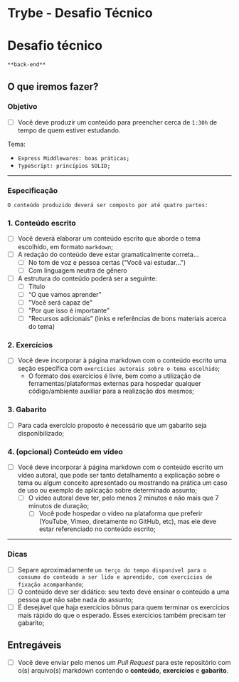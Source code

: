 # Trybe - Desafio Técnico

# **Desafio técnico**

`**back-end**`

## **O que iremos fazer?**

### **Objetivo**

- [ ]  Você deve produzir um conteúdo para preencher cerca de `1:30h` de tempo de quem estiver estudando.

Tema: 

- `Express Middlewares: boas práticas;`
- `TypeScript: princípios SOLID;`

---

### **Especificação**

`O conteúdo produzido deverá ser composto por até quatro partes:`

### **1. Conteúdo escrito**

- [ ]  Você deverá elaborar um conteúdo escrito que aborde o tema escolhido, em formato `markdown`;
- [ ]  A redação do conteúdo deve estar gramaticalmente correta…
    - [ ]  No tom de voz e pessoa certas ("Você vai estudar...")
    - [ ]  Com linguagem neutra de gênero
- [ ]  A estrutura do conteúdo poderá ser a seguinte:
    - [ ]  Título
    - [ ]  “O que vamos aprender”
    - [ ]  ”Você será capaz de”
    - [ ]  ”Por que isso é importante”
    - [ ]  ”Recursos adicionais” (links e referências de bons materiais acerca do tema)

### **2. Exercícios**

- [ ]  Você deve incorporar à página markdown com o conteúdo escrito uma seção específica com `exercícios autorais sobre o tema escolhido`;
    - O formato dos exercícios é livre, bem como a utilização de ferramentas/plataformas externas para hospedar qualquer código/ambiente auxiliar para a realização dos mesmos;

### **3. Gabarito**

- [ ]  Para cada exercício proposto é necessário que um gabarito seja disponibilizado;

### **4. (opcional) Conteúdo em vídeo**

- [ ]  Você deve incorporar à página markdown com o conteúdo escrito um vídeo autoral, que pode ser tanto detalhamento a explicação sobre o tema ou algum conceito apresentado ou mostrando na prática um caso de uso ou exemplo de aplicação sobre determinado assunto;
    - [ ]  O vídeo autoral deve ter, pelo menos 2 minutos e não mais que 7 minutos de duração;
        - [ ]  Você pode hospedar o vídeo na plataforma que preferir (YouTube, Vimeo, diretamente no GitHub, etc), mas ele deve estar referenciado no conteúdo escrito;

---

### **Dicas**

- [ ]  Separe aproximadamente `um terço do tempo disponível para o consumo do conteúdo a ser lido e aprendido, com exercícios de fixação acompanhando`;
- [ ]  O conteúdo deve ser didático: seu texto deve ensinar o conteúdo a uma pessoa que não sabe nada do assunto;
- [ ]  É desejável que haja exercícios bônus para quem terminar os exercícios mais rápido do que o esperado. Esses exercícios também precisam ter gabarito;

## **Entregáveis**

- [ ]  Você deve enviar pelo menos um *Pull Request* para este repositório com o(s) arquivo(s) markdown contendo o **conteúdo**, **exercícios** e **gabarito**.
